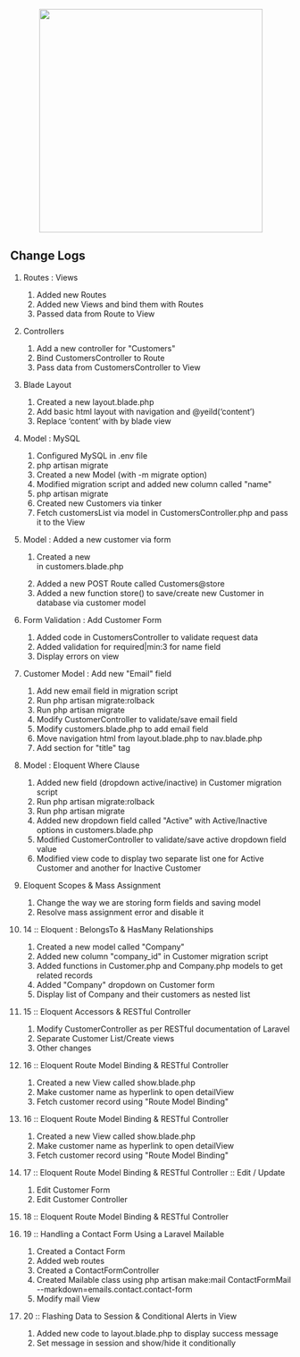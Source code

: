 <p align="center"><img src="https://res.cloudinary.com/dtfbvvkyp/image/upload/v1566331377/laravel-logolockup-cmyk-red.svg" width="400"></p>

## Change Logs



1. Routes : Views
    1. Added new Routes
    2. Added new Views and bind them with Routes
    3. Passed data from Route to View

2.  Controllers
    1. Add a new controller for "Customers"
    2. Bind CustomersController to Route
    3. Pass data from CustomersController to View
    
3.  Blade Layout
    1. Created a new layout.blade.php
    2. Add basic html layout with navigation and @yeild(‘content’)
    3. Replace ‘content’ with by blade view
    
4.  Model : MySQL
    1.  Configured MySQL in .env file
    2.  php artisan migrate
    3.  Created a new Model (with -m migrate option)
    4.  Modified migration script and added new column called "name"
    5.  php artisan migrate
    6.  Created new Customers via tinker
    7.  Fetch customersList via model in CustomersController.php and pass it to the View

5.  Model : Added a new customer via form
    1. Created a new <form> in customers.blade.php
    2. Added a new POST Route called Customers@store
    3. Added a new function store() to save/create new Customer in database via customer model

6.  Form Validation : Add Customer Form
    1. Added code in CustomersController to validate request data
    2. Added validation for required|min:3 for name field
    3. Display errors on view

7.  Customer Model : Add new "Email" field
    1. Add new email field in migration script
    2. Run php artisan migrate:rolback
    3. Run php artisan migrate
    4. Modify CustomerController to validate/save email field
    5. Modify customers.blade.php to add email field
    6. Move navigation html from layout.blade.php to nav.blade.php
    7. Add section for "title" tag

8.  Model : Eloquent Where Clause
    1. Added new field (dropdown active/inactive) in Customer migration script
    2. Run php artisan migrate:rolback
    3. Run php artisan migrate
    4. Added new dropdown field called "Active" with Active/Inactive options in customers.blade.php
    5. Modified CustomerController to validate/save active dropdown field value
    6. Modified view code to display two separate list one for Active Customer and another for Inactive Customer

9.  Eloquent Scopes & Mass Assignment
    1. Change the way we are storing form fields and saving model
    2. Resolve mass assignment error and disable it

10. 14 :: Eloquent : BelongsTo & HasMany Relationships
    1. Created a new model called "Company"
    2. Added new column "company_id" in Customer migration script
    3. Added functions in Customer.php and Company.php models to get related records
    4. Added "Company" dropdown on Customer form
    5. Display list of Company and their customers as nested list

11. 15 :: Eloquent Accessors & RESTful Controller
    1. Modify CustomerController as per RESTful documentation of Laravel
    2. Separate Customer List/Create views
    3. Other changes

12. 16 :: Eloquent Route Model Binding & RESTful Controller
    1) Created a new View called show.blade.php
    2) Make customer name as hyperlink to open detailView
    3) Fetch customer record using "Route Model Binding"

13. 16 :: Eloquent Route Model Binding & RESTful Controller
    1. Created a new View called show.blade.php
    2. Make customer name as hyperlink to open detailView
    3. Fetch customer record using "Route Model Binding"

14. 17 :: Eloquent Route Model Binding & RESTful Controller :: Edit / Update
    1. Edit Customer Form
    2. Edit Customer Controller

15. 18 :: Eloquent Route Model Binding & RESTful Controller

16. 19 :: Handling a Contact Form Using a Laravel Mailable
    1. Created a Contact Form
    2. Added web routes
    3. Created a ContactFormController
    4. Created Mailable class using php artisan make:mail ContactFormMail --markdown=emails.contact.contact-form
    5. Modify mail View 

17. 20 :: Flashing Data to Session & Conditional Alerts in View
    1. Added new code to layout.blade.php to display success message
    2. Set message in session and show/hide it conditionally
